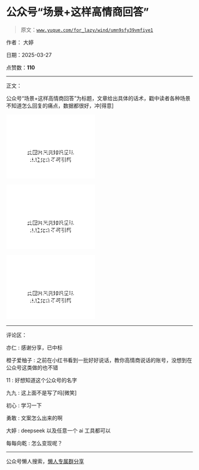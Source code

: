 # 公众号“场景+这样高情商回答”

> 原文：[`www.yuque.com/for_lazy/wind/umn9sfy39vmfiye1`](https://www.yuque.com/for_lazy/wind/umn9sfy39vmfiye1)

作者： 大婷

日期：2025-03-27

点赞数：**110**

* * *

正文：

公众号“场景+这样高情商回答”为标题，文章给出具体的话术，戳中读者各种场景不知道怎么回复的痛点，数据都很好，冲[得意]

![](img/cc1b62e6b42b2e62a2cebc1e500b8de0.png "None")

![](img/711ce8ea66bf23c967957417dd5dde34.png "None")

![](img/8e4a25a5e6dcd59a03c42f74e758fa65.png "None")

* * *

评论区：

亦仁 : 感谢分享，已中标

橙子爱柚子 : 之前在小红书看到一批好好说话，教你高情商说话的账号，没想到在公众号这类做的也不错

11 : 好想知道这个公众号的名字

九九 : 这上面不是写了吗[微笑]

初心 : 学习一下

勇敢 : 文案怎么出来的啊

大婷 : deepseek 以及任意一个 ai 工具都可以

每每向乾 : 怎么变现呢？

* * *

公众号懒人搜索，[懒人专属群分享](https://lazybook.fun/#/blog/group)